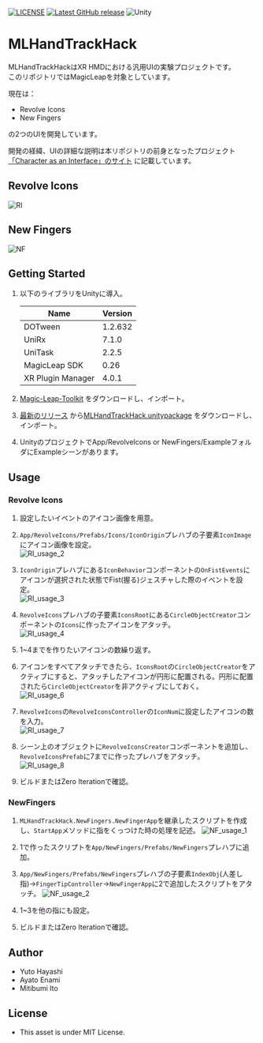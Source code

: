 [![LICENSE](http://img.shields.io/badge/license-MIT-blue.svg?style=flat)](LICENSE.md)
[![Latest GitHub release](https://img.shields.io/github/v/release/bibinba/VRUIPartsCollection)]()
![Unity](https://img.shields.io/badge/-Unity-000000.svg?logo=unity&style=popout)


# MLHandTrackHack

MLHandTrackHackはXR HMDにおける汎用UIの実験プロジェクトです。<br>
このリポジトリではMagicLeapを対象としています。

現在は：<br>
- Revolve Icons<br>
- New Fingers

の2つのUIを開発しています。

開発の経緯、UIの詳細な説明は本リポジトリの前身となったプロジェクト[「Character as an Interface」のサイト](https://hyasssy.tokyo/projects/caai/)
に記載しています。<br>


## Revolve Icons
![RI](https://user-images.githubusercontent.com/36768869/136803392-f68354c5-d9d9-4400-98f7-583338e1aa25.gif)

## New Fingers
![NF](https://user-images.githubusercontent.com/36768869/136804201-836edbd8-b7a9-4981-ada1-b6117101e8ec.gif)


## Getting Started
1. 以下のライブラリをUnityに導入。

    |  Name                | Version |
    | ----                 | ----    |
    |  DOTween             | 1.2.632 |
    |  UniRx               |  7.1.0  |
    |  UniTask             |  2.2.5  |
    |  MagicLeap SDK       |  0.26   |
    |  XR Plugin Manager   |  4.0.1  |

2. [Magic-Leap-Toolkit](https://github.com/magicleap/Magic-Leap-Toolkit-Unity/blob/master/package/MagicLeap-Tools.unitypackage)
をダウンロードし、インポート。

3. [最新のリリース](https://github.com/daigakuimo/MLHandTrackHack/releases)
から[MLHandTrackHack.unitypackage](https://github.com/daigakuimo/MLHandTrackHack/releases/latest/download/MLHandTrackHack_v1.0.unitypackage)
をダウンロードし、インポート。

4. UnityのプロジェクトでApp/RevolveIcons or NewFingers/ExampleフォルダにExampleシーンがあります。

## Usage
### Revolve Icons
1. 設定したいイベントのアイコン画像を用意。<br>
   
2. `App/RevolveIcons/Prefabs/Icons/IconOrigin`プレハブの子要素`IconImage`にアイコン画像を設定。<br>
   ![RI_usage_2](https://user-images.githubusercontent.com/36768869/136963295-6dae9b0f-478f-4618-9d49-87a639bc666c.png)


3. `IconOrigin`プレハブにある`IconBehavior`コンポーネントの`OnFistEvents`にアイコンが選択された状態でFist(握る)ジェスチャした際のイベントを設定。<br>
   ![RI_usage_3](https://user-images.githubusercontent.com/36768869/136963307-33def44d-2f2b-4ff5-bc6b-af65158699b6.png)


4. `RevolveIcons`プレハブの子要素`IconsRoot`にある`CircleObjectCreator`コンポーネントの`Icons`に作ったアイコンをアタッチ。<br>
   ![RI_usage_4](https://user-images.githubusercontent.com/36768869/136963322-754fe1d8-75ea-46f8-b241-7471df428e9d.png)


5. 1~4までを作りたいアイコンの数繰り返す。<br>


6. アイコンをすべてアタッチできたら、`IconsRoot`の`CircleObjectCreator`をアクティブにすると、アタッチしたアイコンが円形に配置される。円形に配置されたら`CircleObjectCreator`を非アクティブにしておく。<br>
   ![RI_usage_6](https://user-images.githubusercontent.com/36768869/136963334-0aadafc5-a4e9-4e8f-a9aa-30ab5c5f5992.png)


7. `RevolveIcons`の`RevolveIconsController`の`IconNum`に設定したアイコンの数を入力。<br>
   ![RI_usage_7](https://user-images.githubusercontent.com/36768869/136963343-af5510db-a17b-4347-b0e3-08b5aa7b3aa5.png)


8. シーン上のオブジェクトに`RevolveIconsCreator`コンポーネントを追加し、`RevolveIconsPrefab`に7までに作ったプレハブをアタッチ。<br>
   ![RI_usage_8](https://user-images.githubusercontent.com/36768869/136963352-177dcb3b-9fd5-48fa-b769-b09741ad7317.png)


9. ビルドまたはZero Iterationで確認。<br>



### NewFingers

1. `MLHandTrackHack.NewFingers.NewFingerApp`を継承したスクリプトを作成し、`StartApp`メソッドに指をくっつけた時の処理を記述。
   ![NF_usage_1](https://user-images.githubusercontent.com/36768869/136974693-1de53b91-8dca-46f2-9e26-638e50859955.png)

2. 1で作ったスクリプトを`App/NewFingers/Prefabs/NewFingers`プレハブに追加。
   

3. `App/NewFingers/Prefabs/NewFingers`プレハブの子要素`IndexObj`(人差し指)→`FingerTipController`→`NewFingerApp`に2で追加したスクリプトをアタッチ。
   ![NF_usage_2](https://user-images.githubusercontent.com/36768869/136974708-e612cb74-eb47-42d8-9a14-3a16037cccb9.png)

4. 1~3を他の指にも設定。<br>
   

5. ビルドまたはZero Iterationで確認。<br>


## Author
- Yuto Hayashi
- Ayato Enami
- Mitibumi Ito

## License
- This asset is under MIT License.
